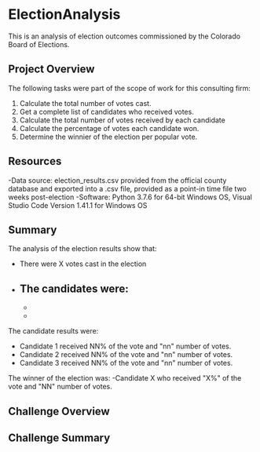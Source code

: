 # ElectionAnalysis
This is an analysis of election outcomes commissioned by the Colorado Board of Elections.
## Project Overview
The following tasks were part of the scope of work for this consulting firm:
1. Calculate the total number of votes cast.
2. Get a complete list of candidates who received votes.
3. Calculate the total number of votes received by each candidate
4. Calculate the percentage of votes each candidate won.
5. Determine the winnier of the election per popular vote.

## Resources
-Data source: election_results.csv provided from the official county database and exported into a .csv file, provided as a point-in time file two weeks post-election
-Software: Python 3.7.6 for 64-bit Windows OS, Visual Studio Code Version 1.41.1 for Windows OS

## Summary
The analysis of the election results show that:
- There were X votes cast in the election
- The candidates were:
  -
  -
  -
The candidate results were:
  - Candidate 1 received NN% of the vote and "nn" number of votes.
  - Candidate 2 received NN% of the vote and "nn" number of votes.
  - Candidate 3 received NN% of the vote and "nn" number of votes.
  
The winner of the election was:
  -Candidate X who received  "X%" of the vote and "NN" number of votes.
  
## Challenge Overview
## Challenge Summary
